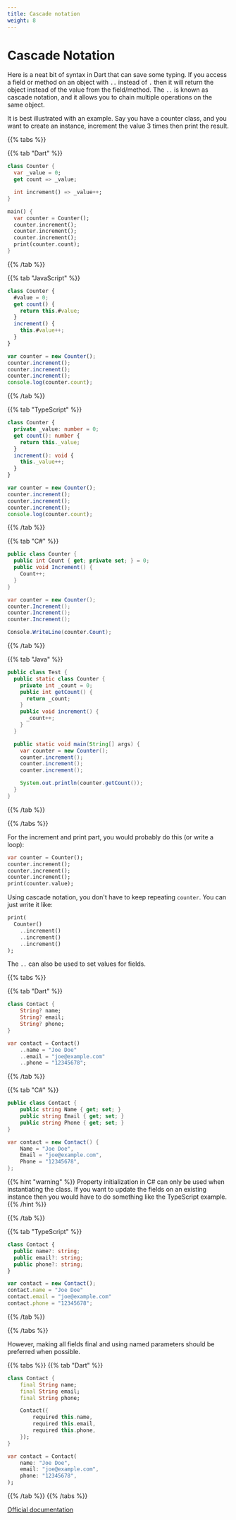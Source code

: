 ```yaml
---
title: Cascade notation
weight: 8
---
```


# Cascade Notation

Here is a neat bit of syntax in Dart that can save some typing.
If you access a field or method on an object with `..` instead of `.` then it
will return the object instead of the value from the field/method.
The `..` is known as cascade notation, and it allows you to chain multiple operations on the same object.

It is best illustrated with an example.
Say you have a counter class, and you want to create an instance, increment the
value 3 times then print the result.

{{% tabs %}}

{{% tab "Dart" %}}
```dart
class Counter {
  var _value = 0;
  get count => _value;

  int increment() => _value++;
}

main() {
  var counter = Counter();
  counter.increment();
  counter.increment();
  counter.increment();
  print(counter.count);
}
```
{{% /tab %}}

{{% tab "JavaScript" %}}
```javascript
class Counter {
  #value = 0;
  get count() {
    return this.#value;
  }
  increment() {
    this.#value++;
  }
}

var counter = new Counter();
counter.increment();
counter.increment();
counter.increment();
console.log(counter.count);
```
{{% /tab %}}

{{% tab "TypeScript" %}}
```typescript
class Counter {
  private _value: number = 0;
  get count(): number {
    return this._value;
  }
  increment(): void {
    this._value++;
  }
}

var counter = new Counter();
counter.increment();
counter.increment();
counter.increment();
console.log(counter.count);
```
{{% /tab %}}

{{% tab "C#" %}}
```cs
public class Counter {
  public int Count { get; private set; } = 0;
  public void Increment() {
    Count++;
  }
}

var counter = new Counter();
counter.Increment();
counter.Increment();
counter.Increment();

Console.WriteLine(counter.Count);
```
{{% /tab %}}

{{% tab "Java" %}}
```java
public class Test {
  public static class Counter {
    private int _count = 0;
    public int getCount() {
      return _count;
    }
    public void increment() {
      _count++;
    }
  }

  public static void main(String[] args) {
    var counter = new Counter();
    counter.increment();
    counter.increment();
    counter.increment();

    System.out.println(counter.getCount());
  }
}
```
{{% /tab %}}

{{% /tabs %}}

For the increment and print part, you would probably do this (or write a loop):

```dart
var counter = Counter();
counter.increment();
counter.increment();
counter.increment();
print(counter.value);
```

Using cascade notation, you don't have to keep repeating `counter`.
You can just write it like:

```dart
print(
  Counter()
    ..increment()
    ..increment()
    ..increment()
);
```

The `..` can also be used to set values for fields.


{{% tabs %}}

{{% tab "Dart" %}}

```dart
class Contact {
    String? name;
    String? email;
    String? phone;
}

var contact = Contact()
    ..name = "Joe Doe"
    ..email = "joe@example.com"
    ..phone = "12345678";
```

{{% /tab %}}

{{% tab "C#" %}}

```csharp
public class Contact {
    public string Name { get; set; }
    public string Email { get; set; }
    public string Phone { get; set; }
}

var contact = new Contact() {
    Name = "Joe Doe",
    Email = "joe@example.com",
    Phone = "12345678",
};
```
{{% hint "warning" %}}
Property initialization in C# can only be used when instantiating the class.
If you want to update the fields on an existing instance then you would have to
do something like the TypeScript example.
{{% /hint %}}

{{% /tab %}}

{{% tab "TypeScript" %}}

```typescript
class Contact {
  public name?: string;
  public email?: string;
  public phone?: string;
}

var contact = new Contact();
contact.name = "Joe Doe"
contact.email = "joe@example.com"
contact.phone = "12345678";
```

{{% /tab %}}

{{% /tabs %}}

However, making all fields final and using named parameters should be preferred
when possible.


{{% tabs %}}
{{% tab "Dart" %}}
```dart
class Contact {
    final String name;
    final String email;
    final String phone;

    Contact({
        required this.name,
        required this.email,
        required this.phone,
    });
}

var contact = Contact(
    name: "Joe Doe",
    email: "joe@example.com",
    phone: "12345678",
);
```
{{% /tab %}}
{{% /tabs %}}

[Official documentation](https://dart.dev/language/operators#cascade-notation)

